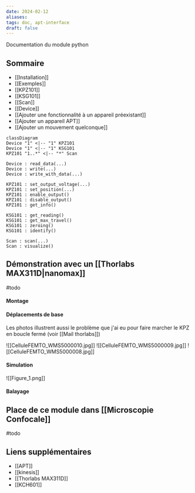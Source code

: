 ```yaml
---
date: 2024-02-12
aliases: 
tags: doc, apt-interface
draft: false
---
```


Documentation du module python

## Sommaire

- [[Installation]]
- [[Exemples]]
- [[KPZ101]]
- [[KSG101]]
- [[Scan]]
- [[Device]]
- [[Ajouter une fonctionnalité à un appareil préexistant]]
- [[Ajouter un appareil APT]]
- [[Ajouter un mouvement quelconque]]

```mermaid
classDiagram
Device "1" <|-- "1" KPZ101
Device "1" <|-- "1" KSG101
KPZ101 "1..*" <|-- "*" Scan

Device : read_data(...)
Device : write(...)
Device : write_with_data(...)

KPZ101 : set_output_voltage(...)
KPZ101 : set_position(...)
KPZ101 : enable_output()
KPZ101 : disable_output()
KPZ101 : get_info()

KSG101 : get_reading()
KSG101 : get_max_travel()
KSG101 : zeroing()
KSG101 : identify()

Scan : scan(...)
Scan : visualize()
```

## Démonstration avec un [[Thorlabs MAX311D|nanomax]]

#todo 
#### Montage

#### Déplacements de base

Les photos illustrent aussi le problème que j'ai eu pour faire marcher le KPZ en boucle fermé (voir [[Mail thorlabs]])

![[CelluleFEMTO_WMS5000010.jpg]]
![[CelluleFEMTO_WMS5000009.jpg]]
![[CelluleFEMTO_WMS5000008.jpg]]
#### Simulation

![[Figure_1.png]]

#### Balayage

## Place de ce module dans [[Microscopie Confocale]] 
#todo

## Liens supplémentaires
- [[APT]]
- [[kinesis]]
- [[Thorlabs MAX311D]]
- [[KCH601]]
